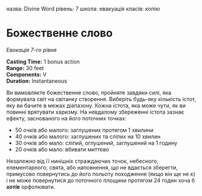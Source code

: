 назва: Divine Word рівень: 7 школа: евакуація класів: копію

# Божественне слово
_Евокація 7-го рівня_

**Casting Time:** 1 bonus action    
**Range:** 30 feet    
**Components:** V    
**Duration:** Instantaneous

Ви вимовляєте божественне слово, пройняте завдяки силі, яка формувала світ на світанку створення. Виберіть будь-яку кількість істот, яку ви бачите в межах діапазону. Кожна істота, яка може чути, як ви повинні врятувати харизму. На невдалому збереженні істота зазнає ефекту, заснованого на його поточних точках:

* 50 очків або малого: заглушених протягом 1 хвилини
* 40 очків або малого: заглушених та сліпих на 10 хвилин
* 30 очків або мало: сліпий, оглушений, заглушений на 1 годину
* 20 очків або мало: вбивати миттєво

Незалежно від її нинішніх страждаючих точок, небесного, елементарного, свята, або наповнення, що не вдається зберегти, примусово повернутись до його польоту походження (якщо він ще не є) і не може повернутися до поточного площини протягом 24 годин хоча б **_хотів_** орфолювати. 